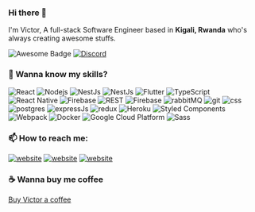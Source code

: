 ### Hi there 👋

I'm Victor,
A full-stack Software Engineer based in <b>Kigali, Rwanda</b> who's always creating awesome stuffs.

<img src="https://cdn.rawgit.com/sindresorhus/awesome/d7305f38d29fed78fa85652e3a63e154dd8e8829/media/badge.svg" alt="Awesome Badge"/>   <a href="https://discord.gg/nRBrYxv"><img alt="Discord" src="https://img.shields.io/discord/754610095114944542?color=7289DA&label=Join%20my%20community"></a><br>

### 🔭 Wanna know my skills?

<img alt="React" src="https://img.shields.io/badge/react-0076AD?style=flat-square&logo=react&logoColor=white" />  <img alt="Nodejs" src="https://img.shields.io/badge/-Nodejs-43853d?style=flat-square&logo=Node.js&logoColor=white" />  <img alt="NestJs" src="https://img.shields.io/badge/-java-ea2845?style=flat-square&logo=java&logoColor=white" />  <img alt="NestJs" src="https://img.shields.io/badge/react-000?style=flat-square&logo=next.js&logoColor=white" />  <img alt="Flutter" src="https://img.shields.io/badge/-flutter-F05032?style=flat-square&logo=flutter&logoColor=green" />  <img alt="TypeScript" src="https://img.shields.io/badge/-TypeScript-007ACC?style=flat-square&logo=typescript&logoColor=white" />  <img alt="React Native" src="https://img.shields.io/badge/react-native-2f0?style=flat-square" />  <img alt="Firebase" src="https://img.shields.io/badge/-Firebase-yellow?style=flat-square&logo=firebase&logoColor=white" />  <img alt="REST" src="https://img.shields.io/badge/-REST-cyan" />  <img alt="Firebase" src="https://img.shields.io/badge/-Firebase-black?style=flat-square&logo=wordpress&logoColor=white" />  <img alt="rabbitMQ" src="https://img.shields.io/badge/-RabbitMQ-black?style=flat-square&logo=rabbitmq&logoColor=orange" />  <img alt="git" src="https://img.shields.io/badge/-Git%20&%20Github-black?style=flat-square&logo=git&logoColor=white" />  <img alt="css" src="https://img.shields.io/badge/-CSS-blue" />  <img alt="postgres" src="https://img.shields.io/badge/-PostgrSQL-E4E4E4?style=flat-square&logo=postgresql&logoColor=blue" />  <img alt="expressJs" src="https://img.shields.io/badge/-ExpressJs-yellow?style=flat-square" />  <img alt="redux" src="https://img.shields.io/badge/-Redux-764ABC?style=flat-square&logo=redux&logoColor=white" />  <img alt="Heroku" src="https://img.shields.io/badge/-Heroku-430098?style=flat-square&logo=heroku&logoColor=white" />  <img alt="Styled Components" src="https://img.shields.io/badge/-Styled_Components-db7092?style=flat-square&logo=styled-components&logoColor=white" />  <img alt="Webpack" src="https://img.shields.io/badge/-Webpack-8DD6F9?style=flat-square&logo=webpack&logoColor=white" />  <img alt="Docker" src="https://img.shields.io/badge/-Docker-46a2f1?style=flat-square&logo=docker&logoColor=white" />  <img alt="Google Cloud Platform" src="https://img.shields.io/badge/-Google_Cloud_Platform-1a73e8?style=flat-square&logo=google-cloud&logoColor=white" />  <img alt="Sass" src="https://img.shields.io/badge/-Sass-CC6699?style=flat-square&logo=sass&logoColor=white" />

### 📫 How to reach me:

<a href="https://victorkarangwa.com/"><img src="https://img.shields.io/static/v1?label=&labelColor=505050&message=website&color=%230076D6&style=flat&logo=google-chrome&logoColor=%230076D6" alt="website"/></a>    <a href="https://www.twitter.com/victorkarangwa4"><img src="https://img.shields.io/badge/-Twitter-007ACC?style=flat-square&logo=twitter&logoColor=white" alt="website"/></a>    <a href="https://www.linkedin.com/in/victorkarangwa4"><img src="https://img.shields.io/badge/-LinkedIn-0098D6?style=flat-square&logo=linkedin&logoColor=white" alt="website"/></a>

### ☕ Wanna buy me coffee

[Buy Victor a coffee](https://www.buymeacoffee.com/victorkarangwa4)

<!--
**victorkarangwa4/victorkarangwa4** is a ✨ _special_ ✨ repository because its `README.md` (this file) appears on your GitHub profile.

Here are some ideas to get you started:

- 🔭 I’m currently working on ...
- 🌱 I’m currently learning ...
- 👯 I’m looking to collaborate on ...
- 🤔 I’m looking for help with ...
- 💬 Ask me about ...
- 📫 How to reach me: ...
- 😄 Pronouns: ...
- ⚡ Fun fact: ...
-->
